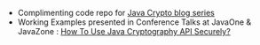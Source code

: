 - Complimenting code repo for [Java Crypto blog series](https://www.veracode.com/blog/research/how-get-started-using-java-cryptography-securely)
- Working Examples presented in Conference Talks at JavaOne & JavaZone : [How To Use Java Cryptography API Securely?](https://2017.javazone.no/program/c305c46014624f02b86a8864b54555b3)
